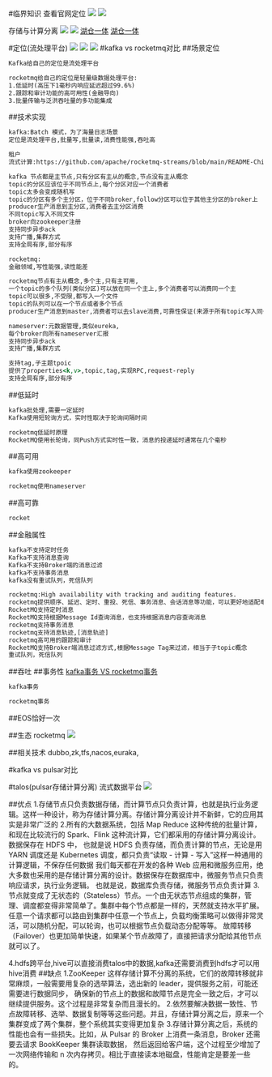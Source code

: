 #临界知识
查看官网定位
[](https://kafka.apache.org/)
![](.z_06_分布式_消息队列_00_选型对比_kafka_rocketmq_images/ba748ea6.png)
[](https://rocketmq.apache.org/)
![](.z_06_分布式_消息队列_00_选型对比_kafka_rocketmq_images/c321d836.png)
[](https://segmentfault.com/a/1190000019547121)

存储与计算分离
![](.z_06_分布式_消息队列_kafka_00_存储计算分离_talos_pulsar_images/52455255.png)
![](.z_06_分布式_消息队列_kafka_00_存储计算分离_talos_pulsar_images/bc320516.png)
[湖仓一体](https://www.aliyun.com/activity/bigdata/maxcompute-lakehouse)
[湖仓一体](https://zhuanlan.zhihu.com/p/298428529)

#定位(流处理平台)
![](.z_06_分布式_消息队列_kafka_00_分布式流处理平台_images/6750aa13.png)
[](https://www.cnblogs.com/zackstang/p/11522194.html)
[](https://github.com/apache/kafka/blob/1.0/streams/examples/src/main/java/org/apache/kafka/streams/examples/temperature/TemperatureDemo.java)
![](.z_06_分布式_消息队列_kafka_00_定位_流处理平台_选型对比_存储计算分离_kafka_rocketmq_pulsar_images/f5d8aa73.png)
![](.z_06_分布式_消息队列_kafka_00_定位_流处理平台_选型对比_存储计算分离_kafka_rocketmq_pulsar_images/9434f4d7.png)
#kafka vs rocketmq对比
##场景定位
```asp
Kafka给自己的定位是流处理平台

rocketmq给自己的定位是轻量级数据处理平台:
1.低延时(高压下1毫秒内响应延迟超过99.6%)
2.跟踪和审计功能的高可用性(金融导向)
3.批量传输与泛洪吞吐量的多功能集成
```
##技术实现
```asp
kafka:Batch 模式，为了海量日志场景
定位是流处理平台,批量写,批量读,消费性能强,吞吐高

租户
流式计算:https://github.com/apache/rocketmq-streams/blob/main/README-Chinese.md

kafka 节点都是主节点,只有分区有主从的概念,节点没有主从概念
topic的分区应该位于不同节点上,每个分区对应一个消费者
topic太多会变成随机写
topic的分区有多个主分区，位于不同broker,follow分区可以位于其他主分区的broker上
producer生产消息到主分区,消费者去主分区消费
不同topic写入不同文件
broker向zookeeper注册
支持同步异步ack
支持广播,集群方式
支持全局有序,部分有序
```

```asp
rocketmq:
金融领域,写性能强,读性能差

rocketmq节点有主从概念,多个主,只有主可用,
一个topic的多个队列(类似分区)可以放在同一个主上,多个消费者可以消费同一个主
topic可以很多,不受限,都写入一个文件
topic的队列可以在一个节点或者多个节点
producer生产消息到master,消费者可以去slave消费,可靠性保证(来源于所有topic写入同一个log)

nameserver:元数据管理,类似eureka,
每个broker向所有nameserver汇报
支持同步异步ack
支持广播,集群方式

支持tag,子主题tpoic
提供了properties<k,v>,topic,tag,实现RPC,request-reply
支持全局有序,部分有序
```
##低延时
```asp
kafka批处理,需要一定延时
Kafka使用短轮询方式，实时性取决于轮询间隔时间
```
```asp
rocketmq低延时原理
RocketMQ使用长轮询，同Push方式实时性一致，消息的投递延时通常在几个毫秒
```
[](https://juejin.cn/post/6844904131514073102#heading-7)
##高可用
```asp
kafka使用zookeeper
```
```asp
rocketmq使用nameserver
```
##高可靠
```asp
rocket
```
##金融属性
```asp
kafka不支持定时任务
Kafka不支持消息查询
Kafka不支持Broker端的消息过滤
kafka不支持事务消息
kafka没有重试队列，死信队列
```
```asp
rocketmq:High availability with tracking and auditing features.
rocketmq提供顺序、延迟、定时、重投、死信、事务消息、会话消息等功能，可以更好地适配电商、金融等多样的业务场景
RocketMQ支持定时消息
RocketMQ支持根据Message Id查询消息，也支持根据消息内容查询消息
rocketmq支持事务消息
rocketmq支持消息轨迹,[消息轨迹]
rocketmq高可用的跟踪和审计
RocketMQ支持Broker端消息过滤方式,根据Message Tag来过滤，相当于子topic概念
重试队列，死信队列
```
[](https://help.aliyun.com/document_detail/43357.html)
##吞吐
##事务性
[kafka事务 VS rocketmq事务](https://juejin.cn/post/6867040340797292558#heading-6)
```asp
kafka事务
```
```asp
rocketmq事务
```

##EOS恰好一次

##生态
rocketmq
![](.z_06_分布式_消息队列_00_选型对比_kafka_rocketmq_images/328aabf9.png)
[](https://www.cnblogs.com/arthinking/p/15590677.html?hmsr=joyk.com&utm_source=joyk.com&utm_medium=referral)

##相关技术
dubbo,zk,tfs,nacos,euraka,


#kafka vs pulsar对比

#talos(pulsar存储计算分离)
流式数据平台
![](.z_06_分布式_消息队列_kafka_00_流式数据_images/5e3b2486.png)

[](https://cloud.mioffice.cn/#/product/community/article/detail?id=84&_k=67ham8)
[](https://xiaomi.f.mioffice.cn/file/boxk4qnRto9mos6s4MnLWfZrWLd)

[](https://www.kancloud.cn/kancloud/log-real-time-datas-unifying/58708)

[](https://time.geekbang.org/column/article/140913)
##优点
1.存储节点只负责数据存储，而计算节点只负责计算，也就是执行业务逻辑。这样一种设计，称为存储计算分离。存储计算分离设计并不新鲜，它的应用其实是非常广泛的
2.所有的大数据系统，包括 Map Reduce 这种传统的批量计算，和现在比较流行的 Spark、Flink 这种流计算，它们都采用的存储计算分离设计。数据保存在 HDFS 中，
也就是说 HDFS 负责存储，而负责计算的节点，无论是用 YARN 调度还是 Kubernetes 调度，都只负责“读取 - 计算 - 写入”这样一种通用的计算逻辑，不保存任何数据
我们每天都在开发的各种 Web 应用和微服务应用，绝大多数也采用的是存储计算分离的设计。数据保存在数据库中，微服务节点只负责响应请求，执行业务逻辑。
也就是说，数据库负责存储，微服务节点负责计算
3.节点就变成了无状态的（Stateless）节点。一个由无状态节点组成的集群，管理、调度都变得非常简单了。集群中每个节点都是一样的，天然就支持水平扩展。
任意一个请求都可以路由到集群中任意一个节点上，负载均衡策略可以做得非常灵活，可以随机分配，可以轮询，也可以根据节点负载动态分配等等。
故障转移（Failover）也更加简单快速，如果某个节点故障了，直接把请求分配给其他节点就可以了。

4.hdfs跨平台,hive可以直接消费talos中的数据,kafka还需要消费到hdfs才可以用hive消费
##缺点
1.ZooKeeper 这样存储计算不分离的系统，它们的故障转移就非常麻烦，一般需要用复杂的选举算法，选出新的 leader，提供服务之前，可能还需要进行数据同步，
确保新的节点上的数据和故障节点是完全一致之后，才可以继续提供服务。这个过程是非常复杂而且漫长的。
2.依然要解决数据一致性、节点故障转移、选举、数据复制等等这些问题。并且，存储计算分离之后，原来一个集群变成了两个集群，整个系统其实变得更加复杂
3.存储计算分离之后，系统的性能也会有一些损失。比如，从 Pulsar 的 Broker 上消费一条消息，Broker 还需要去请求 BookKeeper 集群读取数据，
然后返回给客户端，这个过程至少增加了一次网络传输和 n 次内存拷贝。相比于直接读本地磁盘，性能肯定是要差一些的。
